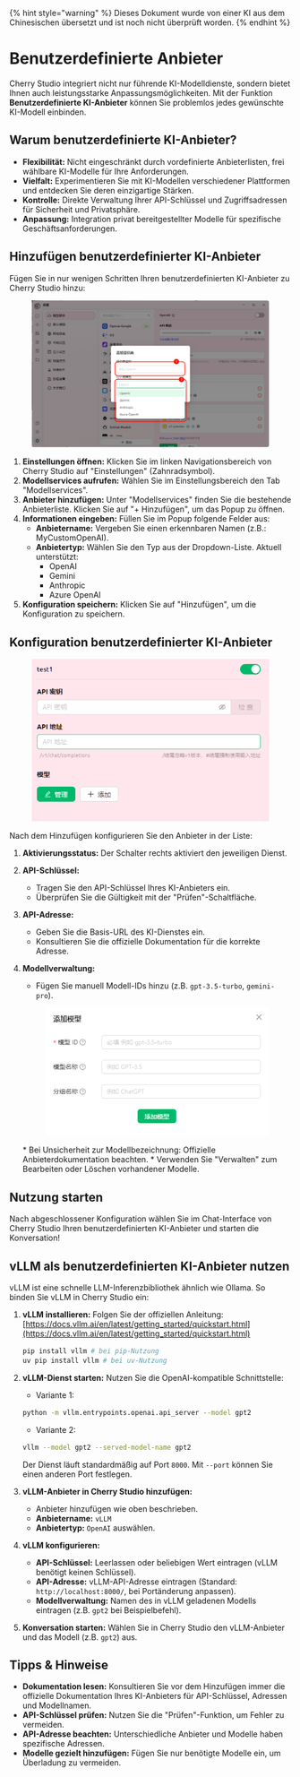 
{% hint style="warning" %}
Dieses Dokument wurde von einer KI aus dem Chinesischen übersetzt und ist noch nicht überprüft worden.
{% endhint %}

# Benutzerdefinierte Anbieter

Cherry Studio integriert nicht nur führende KI-Modelldienste, sondern bietet Ihnen auch leistungsstarke Anpassungsmöglichkeiten. Mit der Funktion **Benutzerdefinierte KI-Anbieter** können Sie problemlos jedes gewünschte KI-Modell einbinden.

## Warum benutzerdefinierte KI-Anbieter?

* **Flexibilität:** Nicht eingeschränkt durch vordefinierte Anbieterlisten, frei wählbare KI-Modelle für Ihre Anforderungen.
* **Vielfalt:** Experimentieren Sie mit KI-Modellen verschiedener Plattformen und entdecken Sie deren einzigartige Stärken.
* **Kontrolle:** Direkte Verwaltung Ihrer API-Schlüssel und Zugriffsadressen für Sicherheit und Privatsphäre.
* **Anpassung:** Integration privat bereitgestellter Modelle für spezifische Geschäftsanforderungen.

## Hinzufügen benutzerdefinierter KI-Anbieter

Fügen Sie in nur wenigen Schritten Ihren benutzerdefinierten KI-Anbieter zu Cherry Studio hinzu:

<figure><img src="../../.gitbook/assets/image (2) (5).png" alt=""><figcaption></figcaption></figure>

1. **Einstellungen öffnen:** Klicken Sie im linken Navigationsbereich von Cherry Studio auf "Einstellungen" (Zahnradsymbol).
2. **Modellservices aufrufen:** Wählen Sie im Einstellungsbereich den Tab "Modellservices".
3. **Anbieter hinzufügen:** Unter "Modellservices" finden Sie die bestehende Anbieterliste. Klicken Sie auf "+ Hinzufügen", um das Popup zu öffnen.
4. **Informationen eingeben:** Füllen Sie im Popup folgende Felder aus:
   * **Anbietername:** Vergeben Sie einen erkennbaren Namen (z.B.: MyCustomOpenAI).
   * **Anbietertyp:** Wählen Sie den Typ aus der Dropdown-Liste. Aktuell unterstützt:
     * OpenAI
     * Gemini
     * Anthropic
     * Azure OpenAI
5. **Konfiguration speichern:** Klicken Sie auf "Hinzufügen", um die Konfiguration zu speichern.

## Konfiguration benutzerdefinierter KI-Anbieter

<figure><img src="../../.gitbook/assets/image (3) (5) (1).png" alt=""><figcaption></figcaption></figure>

Nach dem Hinzufügen konfigurieren Sie den Anbieter in der Liste:

1. **Aktivierungsstatus:** Der Schalter rechts aktiviert den jeweiligen Dienst.
2. **API-Schlüssel:**
   * Tragen Sie den API-Schlüssel Ihres KI-Anbieters ein.
   * Überprüfen Sie die Gültigkeit mit der "Prüfen"-Schaltfläche.
3. **API-Adresse:**
   * Geben Sie die Basis-URL des KI-Dienstes ein.
   * Konsultieren Sie die offizielle Dokumentation für die korrekte Adresse.
4.  **Modellverwaltung:**
    * Fügen Sie manuell Modell-IDs hinzu (z.B. `gpt-3.5-turbo`, `gemini-pro`).

    <figure><img src="../../.gitbook/assets/image (4) (5).png" alt=""><figcaption></figcaption></figure>
    * Bei Unsicherheit zur Modellbezeichnung: Offizielle Anbieterdokumentation beachten.
    * Verwenden Sie "Verwalten" zum Bearbeiten oder Löschen vorhandener Modelle.

## Nutzung starten

Nach abgeschlossener Konfiguration wählen Sie im Chat-Interface von Cherry Studio Ihren benutzerdefinierten KI-Anbieter und starten die Konversation!

## vLLM als benutzerdefinierten KI-Anbieter nutzen

vLLM ist eine schnelle LLM-Inferenzbibliothek ähnlich wie Ollama. So binden Sie vLLM in Cherry Studio ein:

1.  **vLLM installieren:** Folgen Sie der offiziellen Anleitung: [https://docs.vllm.ai/en/latest/getting_started/quickstart.html](https://docs.vllm.ai/en/latest/getting_started/quickstart.html)

    ```sh
    pip install vllm # bei pip-Nutzung
    uv pip install vllm # bei uv-Nutzung
    ```
2.  **vLLM-Dienst starten:** Nutzen Sie die OpenAI-kompatible Schnittstelle:
    * Variante 1:

    ```sh
    python -m vllm.entrypoints.openai.api_server --model gpt2
    ```

    * Variante 2:

    ```sh
    vllm --model gpt2 --served-model-name gpt2
    ```

    Der Dienst läuft standardmäßig auf Port `8000`. Mit `--port` können Sie einen anderen Port festlegen.

3. **vLLM-Anbieter in Cherry Studio hinzufügen:**
   * Anbieter hinzufügen wie oben beschrieben.
   * **Anbietername:** `vLLM`
   * **Anbietertyp:** `OpenAI` auswählen.
4. **vLLM konfigurieren:**
   * **API-Schlüssel:** Leerlassen oder beliebigen Wert eintragen (vLLM benötigt keinen Schlüssel).
   * **API-Adresse:** vLLM-API-Adresse eintragen (Standard: `http://localhost:8000/`, bei Portänderung anpassen).
   * **Modellverwaltung:** Namen des in vLLM geladenen Modells eintragen (z.B. `gpt2` bei Beispielbefehl).
5. **Konversation starten:** Wählen Sie in Cherry Studio den vLLM-Anbieter und das Modell (z.B. `gpt2`) aus.

## Tipps & Hinweise

* **Dokumentation lesen:** Konsultieren Sie vor dem Hinzufügen immer die offizielle Dokumentation Ihres KI-Anbieters für API-Schlüssel, Adressen und Modellnamen.
* **API-Schlüssel prüfen:** Nutzen Sie die "Prüfen"-Funktion, um Fehler zu vermeiden.
* **API-Adresse beachten:** Unterschiedliche Anbieter und Modelle haben spezifische Adressen.
* **Modelle gezielt hinzufügen:** Fügen Sie nur benötigte Modelle ein, um Überladung zu vermeiden.